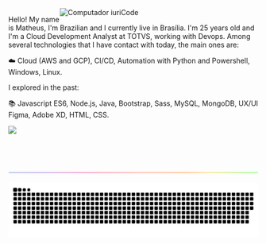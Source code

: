 <img src="https://camo.githubusercontent.com/4c8d92806e3c2322a2c390ffa0019c1d6f78a4d82108aa6946863ae362a763c8/68747470733a2f2f69322e77702e636f6d2f616c6c68746163636573732e696e666f2f77702d636f6e74656e742f75706c6f6164732f323031382f30332f70726f6772616d6d696e672e6769663f6669743d313238312532433731362673736c3d31" min-width="400px" max-width="400px" width="400px" align="right" alt="Computador iuriCode">

<p align="left"> 
  Hello! My name is Matheus, I'm Brazilian and I currently live in Brasília. I'm 25 years old and I'm a Cloud Development Analyst at TOTVS, working with Devops. Among several technologies that I have contact with today, the main ones are:
  
  ☁️ Cloud (AWS and GCP), CI/CD, Automation with Python and Powershell, Windows, Linux.

  I explored in the past:

  📚 Javascript ES6, Node.js, Java, Bootstrap, Sass, MySQL, MongoDB, UX/UI Figma, Adobe XD, HTML, CSS.

</p>

<p align="left">
  <a href="https://linkedin.com/in/mattborgesdev/" alt="Linkedin">
  <img src="https://img.shields.io/badge/-Linkedin-0e76a8?style=flat-square&logo=Linkedin&logoColor=white" /></a>
  
</p>  

<br/>

<br/>

<br/>

<img align="center" src="https://github.com/mattborgesdev/mattborgesdev/blob/main/images/rainbow-line.png">

<br/>

![snake game](https://github.com/mattborgesdev/mattborgesdev/blob/main/animations/github-contribution-grid-snake.svg)


